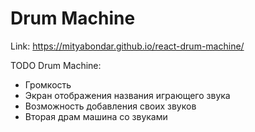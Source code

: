 # Drum Machine

Link: https://mityabondar.github.io/react-drum-machine/

TODO Drum Machine:
- Громкость
- Экран отображения названия играющего звука
- Возможность добавления своих звуков
- Вторая драм машина со звуками